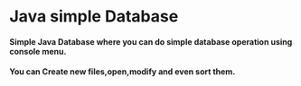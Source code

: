 <h1>Java simple Database</h1>
<h4>Simple Java Database where you can do simple database operation using console menu.</h4>
<h4>You can Create new files,open,modify and even sort them.</h4>
